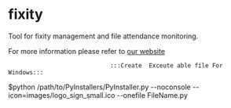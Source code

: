 fixity
======

Tool for fixity management and file attendance monitoring.

For more information please refer to [our website](http://www.avpreserve.com/avpsresources/tools/)


	                             :::Create  Exceute able file For Windows:::   								       	
								 
$python /path/to/PyInstallers/PyInstaller.py --noconsole --icon=images/logo_sign_small.ico --onefile  FileName.py 
